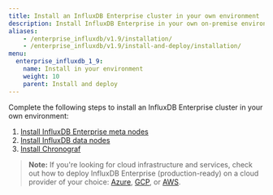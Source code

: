 ```yaml
---
title: Install an InfluxDB Enterprise cluster in your own environment
description: Install InfluxDB Enterprise in your own on-premise environment.
aliases:
    - /enterprise_influxdb/v1.9/installation/
    - /enterprise_influxdb/v1.9/install-and-deploy/installation/
menu:
  enterprise_influxdb_1_9:
    name: Install in your environment
    weight: 10
    parent: Install and deploy
---
```


Complete the following steps to install an InfluxDB Enterprise cluster in your own environment:

1. [Install InfluxDB Enterprise meta nodes](/enterprise_influxdb/v1.9/install-and-deploy/installation/meta_node_installation/)
2. [Install InfluxDB data nodes](/enterprise_influxdb/v1.9/install-and-deploy/installation/data_node_installation/)
3. [Install Chronograf](/enterprise_influxdb/v1.9/install-and-deploy/installation/chrono_install/)

> **Note:** If you're looking for cloud infrastructure and services, check out how to deploy InfluxDB Enterprise (production-ready) on a cloud provider of your choice: [Azure](/enterprise_influxdb/v1.9/install-and-deploy/deploying/azure/), [GCP](/enterprise_influxdb/v1.9/install-and-deploy/deploying/google-cloud-platform/), or [AWS](/enterprise_influxdb/v1.9/install-and-deploy/deploying/aws/).
